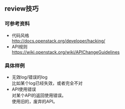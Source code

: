 review技巧
-----
### 可参考资料 
+ 代码风格  
http://docs.openstack.org/developer/hacking/  
+ API规则  
https://wiki.openstack.org/wiki/APIChangeGuidelines  

### 具体样例  
+ 无效log/错误的log  
比如某个log已经失效，或者完全不对  
+ API使用错误  
对某个API的返回使用错误。  
使用旧的，废弃的API。   
